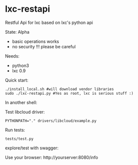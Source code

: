 lxc-restapi
=======

Restful Api for lxc based on lxc's python api

State: Alpha
* basic operations works
* no security !!! please be careful

Needs:
* python3
* lxc 0.9
 
Quick start:

	./install_local.sh #will download vendor libraries
	sudo ./lxc-restapi.py #Yes as root, lxc is serious stuff :)

In another shell:

Test libcloud driver:

    PYTHONPATH="." drivers/libcloud/example.py

Run tests:

    tests/test.py

explore/test with swagger:

Use your browser: http://yourserver:8080/info
